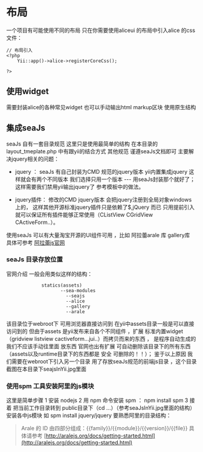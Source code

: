 #  布局

一个项目有可能使用不同的布局 只在你需要使用aliceui 的布局中引入alice 的css文件：

~~~
// 布局引入
<?php
    Yii::app()->alice->registerCoreCss();

?>
~~~

## 使用widget

需要封装alice的各种常见widget
也可以手动输出html markup区块 使用原生结构


## 集成seaJs
seaJs 自有一套目录规范 这里只是使用最简单的结构
在本目录的layout_tmeplate.php 中有跟yii的结合方式 其他规范 谨遵seaJs文档即可
主要解决jquery相关的问题：
- jquery ：   seaJs 有自己封装为CMD 规范的jquery版本  yii内置集成jquery 这样就会有两个不同版本
  我们选择只用一个版本 --- 用seaJs封装那个就好了； 这样需要我们禁用yii输出jquery了 参考模板中的做法。

- jquery插件： 修改的CMD jquery版本 会把jquery注册到全局对象windows上的， 这样其他开源标准jquery插件只是依赖了$,jQuery
   而已 只用提前引入 就可以保证所有插件能够正常使用（CListView  CGridView CActiveForm..）。

使用seaJs  可以有大量淘宝开源的UI组件可用 ，比如 阿拉蕾arale 库 gallery库 具体可参考
[阿拉蕾js官网](http://aralejs.org/docs/getting-started.html)


### seaJs 目录存放位置
官网介绍 一般会用类似这样的结构：
~~~
             statics(assets)
                    --sea-modules
                      --seajs
                      --alice
                      --gallery
                      --arale
~~~                      

该目录位于webroot下 可用浏览器直接访问到  在yii中assets目录一般是可以直接访问到的 但由于assets 是yii发布来自各个不同组件
，扩展 标准内置widget（gridview listview cactiveform...jui..）而拷贝而来的东西 ， 是程序自动生成的  我们不应该手动往里面
放东西 官网也出有扩展 可自动删除该目录下的所有东西 （assets以及runtime目录下的东西都是 安全 可删除的！！）；
鉴于以上原因 我们需要在webroot下引入另一个目录 用了存放seaJs规范的前端js目录  ，这个目录截图在本目录下seajsInYii.jpg里面

### 使用spm 工具安装阿里的js模块
这里是简单步骤
  1  安装 nodejs
  2  用 npm  命令安装 spm  ：   npm install spm
  3  接着 把当前工作目录转到 public目录下（cd ...）（参考seaJsInYii.jpg里面的结构）安装各中js模块
     如 spm install jquery/jquery
要熟悉阿里的目录结构：
   > Arale 的 ID 由四部分组成：{{family}}/{{module}}/{{version}}/{{file}}
  具体请参考 [http://aralejs.org/docs/getting-started.html](http://aralejs.org/docs/getting-started.html)
